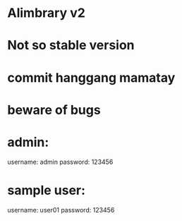 # Alimbrary v2
# Not so stable version
# commit hanggang mamatay
# beware of bugs

# admin:
username: admin
password: 123456

# sample user:
username: user01
password: 123456
